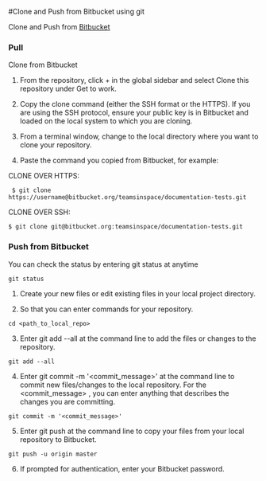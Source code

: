 #Clone and Push from Bitbucket using git

Clone and Push from [Bitbucket](https://bitbucket.org/)

### Pull

Clone from Bitbucket

1. From the repository, click + in the global sidebar and select Clone this repository under Get to work.

2. Copy the clone command (either the SSH format or the HTTPS).
	If you are using the SSH protocol, ensure your public key is in Bitbucket and loaded on the local system to which you are cloning.

3. From a terminal window, change to the local directory where you want to clone your repository.

4. Paste the command you copied from Bitbucket, for example:

CLONE OVER HTTPS:
```
 $ git clone https://username@bitbucket.org/teamsinspace/documentation-tests.git
 ```
CLONE OVER SSH:
```
$ git clone git@bitbucket.org:teamsinspace/documentation-tests.git
```

### Push from Bitbucket
You can check the status by entering git status at anytime
```
git status
```

1. Create your new files or edit existing files in your local project directory.

2. So that you can enter commands for your repository.
```
cd <path_to_local_repo>
```
3. Enter git add --all at the command line to add the files or changes to the repository.
```
git add --all
```
4. Enter git commit -m '<commit_message>' at the command line to commit new files/changes to the local repository. For the <commit_message> , you can enter anything that describes the changes you are committing.
```
git commit -m '<commit_message>'
```
5. Enter git push  at the command line to copy your files from your local repository to Bitbucket.
```
git push -u origin master
```
6. If prompted for authentication, enter your Bitbucket password.
